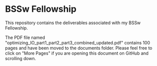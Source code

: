 # BSSw Fellowship
This repository contains the deliverables associated with my BSSw Fellowship.

The PDF file named "optimizing_IO_part1_part2_part3_combined_updated.pdf" contains 100 pages and have been moved to the documents folder. Please feel free to click on "More Pages" if you are opening this document on GitHub and scrolling down.
